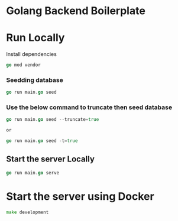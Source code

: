 # Golang Backend Boilerplate

# Run Locally
Install dependencies

```go
go mod vendor
```
### Seedding database

```go
go run main.go seed
```

### Use the below command to truncate then seed database  

```go
go run main.go seed --truncate=true

or

go run main.go seed -t=true
```

## Start the server Locally

```go
go run main.go serve
```

# Start the server using Docker

```go
make development
```


